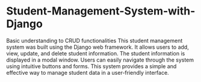 # Student-Management-System-with-Django
Basic understanding to CRUD functionalities
This student management system was built using the Django web framework. 
It allows users to add, view, update, and delete student information. 
The student information is displayed in a modal window. 
Users can easily navigate through the system using intuitive buttons and forms. 
This system provides a simple and effective way to manage student data in a user-friendly interface.
